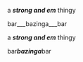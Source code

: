 a ___strong and em___ thingy

bar___bazinga___bar

a ***strong and em*** thingy

bar***bazinga***bar
